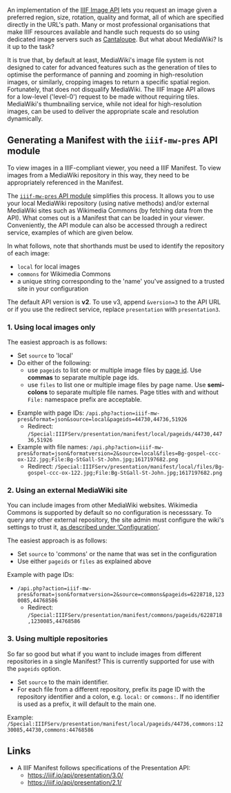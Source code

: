 An implementation of the [IIIF Image API](https://iiif.io/api/image) lets you request an image given a preferred region, size, rotation, quality and format, all of which are specified directly in the URL's path. Many or most professional organisations that make IIIF resources available and handle such requests do so using dedicated image servers such as [Cantaloupe](https://cantaloupe-project.github.io). But what about MediaWiki? Is it up to the task?

It is true that, by default at least, MediaWiki's image file system is not designed to cater for advanced features such as the generation of tiles to optimise the performance of panning and zooming in high-resolution images, or similarly, cropping images to return a specific spatial region. Fortunately, that does not disqualify MediaWiki. The IIIF Image API allows for a low-level ('level-0') request to be made without requiring tiles. MediaWiki's thumbnailing service, while not ideal for high-resolution images, can be used to deliver the appropriate scale and resolution dynamically. 

## Generating a Manifest with the `iiif-mw-pres` API module
To view images in a IIIF-compliant viewer, you need a IIIF Manifest. To view images from a MediaWiki repository in this way, they need to be appropriately referenced in the Manifest.

The [`iiif-mw-pres` API module]({urlBase}/Special:IIIF/iiif-mw-pres) simplifies this process. It allows you to use your local MediaWiki repository (using native methods) and/or external MediaWiki sites such as Wikimedia Commons (by fetching data from the API). What comes out is a Manifest that can be loaded in your viewer. Conveniently, the API module can also be accessed through a redirect service, examples of which are given below.

In what follows, note that shorthands must be used to identify the repository of each image:
- `local` for local images
- `commons` for Wikimedia Commons
- a unique string corresponding to the 'name' you've assigned to a trusted site in your configuration

The default API version is **v2**. To use v3, append `&version=3` to the API URL or if you use the redirect service, replace `presentation` with `presentation3`. 

### 1. Using local images only
The easiest approach is as follows:

* Set `source` to 'local'
* Do either of the following:
    * use `pageids` to list one or multiple image files by [page id](https://www.mediawiki.org/wiki/Help:Page_ID). Use **commas** to separate multiple page ids.
    * use `files` to list one or multiple image files by page name. Use **semi-colons** to separate multiple file names. Page titles with and without `File:` namespace prefix are acceptable.

- Example with page IDs:
`/api.php?action=iiif-mw-pres&format=json&source=local&pageids=44730,44736,51926`
    - Redirect: `/Special:IIIFServ/presentation/manifest/local/pageids/44730,44736,51926`
- Example with file names: `/api.php?action=iiif-mw-pres&format=json&formatversion=2&source=local&files=Bg-gospel-ccc-ox-122.jpg;File:Bg-StGall-St-John.jpg;1617197682.png`
    - Redirect: `/Special:IIIFServ/presentation/manifest/local/files/Bg-gospel-ccc-ox-122.jpg;File:Bg-StGall-St-John.jpg;1617197682.png`

### 2. Using an external MediaWiki site
You can include images from other MediaWiki websites. Wikimedia Commons is supported by default so no configuration is necesssary. To query any other external repository, the site admin must configure the wiki's settings to trust it, [as described under ‘Configuration’](/Special:IIIF/config).

The easiest approach is as follows:
- Set `source` to 'commons' or the name that was set in the configuration
- Use either `pageids` or `files` as explained above

Example with page IDs:
- `/api.php?action=iiif-mw-pres&format=json&formatversion=2&source=commons&pageids=6228718,1230085,44768586`
    - Redirect: `/Special:IIIFServ/presentation/manifest/commons/pageids/6228718,1230085,44768586`
    

### 3. Using multiple repositories
So far so good but what if you want to include images from different repositories in a single Manifest? This is currently supported for use with the `pageids` option. 
- Set `source` to the main identifier.
- For each file from a different repository, prefix its page ID with the repository identifier and a colon, e.g. `local:` or `commons:`. If no identifier is used as a prefix, it will default to the main one.

Example: `/Special:IIIFServ/presentation/manifest/local/pageids/44736,commons:1230085,44730,commons:44768586`

## Links
- A IIIF Manifest follows specifications of the Presentation API:
    - https://iiif.io/api/presentation/3.0/
    - https://iiif.io/api/presentation/2.1/
